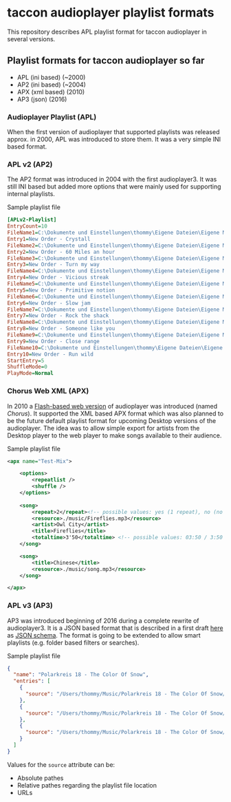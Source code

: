 # taccon audioplayer playlist formats

This repository describes APL playlist format for taccon audioplayer in several versions.

## Playlist formats for taccon audioplayer so far

- APL (ini based) (~2000)
- AP2 (ini based) (~2004)
- APX (xml based) (2010)
- AP3 (json) (2016)

### Audioplayer Playlist (APL)

When the first version of audioplayer that supported playlists was released approx. in 2000, APL was introduced to store them. It was a very simple INI based format.

### APL v2 (AP2)

The AP2 format was introduced in 2004 with the first audioplayer3. It was still INI based but added more options that were mainly used for supporting internal playlists.

Sample playlist file

```ini
[APLv2-Playlist]
EntryCount=10
FileName1=C:\Dokumente und Einstellungen\thommy\Eigene Dateien\Eigene Musik\Ogg\New Order - Get Ready\1 Crystall.ogg
Entry1=New Order - Crystall
FileName2=C:\Dokumente und Einstellungen\thommy\Eigene Dateien\Eigene Musik\Ogg\New Order - Get Ready\2 60 Miles an hour.ogg
Entry2=New Order - 60 Miles an hour
FileName3=C:\Dokumente und Einstellungen\thommy\Eigene Dateien\Eigene Musik\Ogg\New Order - Get Ready\3 Turn my way.ogg
Entry3=New Order - Turn my way
FileName4=C:\Dokumente und Einstellungen\thommy\Eigene Dateien\Eigene Musik\Ogg\New Order - Get Ready\4 Vicious streak.ogg
Entry4=New Order - Vicious streak
FileName5=C:\Dokumente und Einstellungen\thommy\Eigene Dateien\Eigene Musik\Ogg\New Order - Get Ready\5 Primitive notion.ogg
Entry5=New Order - Primitive notion
FileName6=C:\Dokumente und Einstellungen\thommy\Eigene Dateien\Eigene Musik\Ogg\New Order - Get Ready\6 Slow jam.ogg
Entry6=New Order - Slow jam
FileName7=C:\Dokumente und Einstellungen\thommy\Eigene Dateien\Eigene Musik\Ogg\New Order - Get Ready\7 Rock the shack.ogg
Entry7=New Order - Rock the shack
FileName8=C:\Dokumente und Einstellungen\thommy\Eigene Dateien\Eigene Musik\Ogg\New Order - Get Ready\8 Someone like you.ogg
Entry8=New Order - Someone like you
FileName9=C:\Dokumente und Einstellungen\thommy\Eigene Dateien\Eigene Musik\Ogg\New Order - Get Ready\9 Close range.ogg
Entry9=New Order - Close range
FileName10=C:\Dokumente und Einstellungen\thommy\Eigene Dateien\Eigene Musik\Ogg\New Order - Get Ready\10 Run wild.ogg
Entry10=New Order - Run wild
StartEntry=5
ShuffleMode=0
PlayMode=Normal
```

### Chorus Web XML (APX)

In 2010 a [Flash-based web version](http://audioplayer.taccon.com) of audioplayer was introduced (named *Chorus*). It supported the XML based APX format which was also planned to be the future default playlist format for upcoming Desktop versions of the audioplayer. The idea was to allow simple export for artists from the Desktop player to the web player to make songs available to their audience.

Sample playlist file

```xml
<apx name="Test-Mix">

    <options>
        <repeatlist />
        <shuffle />
    </options>
    
    <song>
        <repeat>2</repeat><!-- possible values: yes (1 repeat), no (no repeat), (number of repeats) -->
        <resource>./music/Fireflies.mp3</resource>
        <artist>Owl City</artist>
        <title>Fireflies</title>
        <totaltime>3'50</totaltime> <!-- possible values: 03:50 / 3:50 / 3'50 / ..., 230000 -->
    </song>

    <song>
        <title>Chinese</title>
        <resource>./music/song.mp3</resource>
    </song>

</apx>
```

### APL v3 (AP3)

AP3 was introduced beginning of 2016 during a complete rewrite of audioplayer3. It is a JSON based format that is described in a first draft [here](schema/ap3.v1.0.schema.json) as [JSON schema](http://json-schema.org). The format is going to be extended to allow smart playlists (e.g. folder based filters or searches).

Sample playlist file

```json
{
  "name": "Polarkreis 18 - The Color Of Snow",
  "entries": [
    {
      "source": "/Users/thommy/Music/Polarkreis 18 - The Color Of Snow/Polarkreis 18 - 130-70.mp3"
    },
    {
      "source": "/Users/thommy/Music/Polarkreis 18 - The Color Of Snow/Polarkreis 18 - Allein Alene (Nephew Remix).mp3"
    },
    {
      "source": "/Users/thommy/Music/Polarkreis 18 - The Color Of Snow/Polarkreis 18 - Allein Allein.mp3"
    }
  ]
}
```

Values for the `source` attribute can be:

- Absolute pathes
- Relative pathes regarding the playlist file location
- URLs
